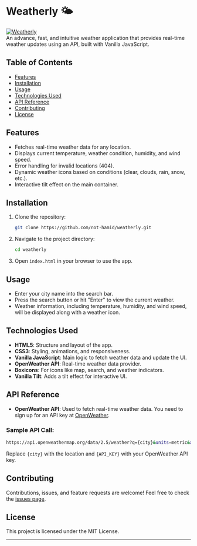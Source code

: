 # Weatherly 🌤

[![Weatherly](https://img.shields.io/badge/version-1.0.0-brightgreen)](https://github.com/not-hamid/weatherly)  
An advance, fast, and intuitive weather application that provides real-time weather updates using an API, built with Vanilla JavaScript.

## Table of Contents
- [Features](#features)
- [Installation](#installation)
- [Usage](#usage)
- [Technologies Used](#technologies-used)
- [API Reference](#api-reference)
- [Contributing](#contributing)
- [License](#license)

## Features
- Fetches real-time weather data for any location.
- Displays current temperature, weather condition, humidity, and wind speed.
- Error handling for invalid locations (404).
- Dynamic weather icons based on conditions (clear, clouds, rain, snow, etc.).
- Interactive tilt effect on the main container.

## Installation
1. Clone the repository:
   ```bash
   git clone https://github.com/not-hamid/weatherly.git
   ```
2. Navigate to the project directory:
   ```bash
   cd weatherly
   ```
3. Open `index.html` in your browser to use the app.

## Usage
- Enter your city name into the search bar.
- Press the search button or hit "Enter" to view the current weather.
- Weather information, including temperature, humidity, and wind speed, will be displayed along with a weather icon.

## Technologies Used
- **HTML5**: Structure and layout of the app.
- **CSS3**: Styling, animations, and responsiveness.
- **Vanilla JavaScript**: Main logic to fetch weather data and update the UI.
- **OpenWeather API**: Real-time weather data provider.
- **Boxicons**: For icons like map, search, and weather indicators.
- **Vanilla Tilt**: Adds a tilt effect for interactive UI.

## API Reference
- **OpenWeather API**: Used to fetch real-time weather data. You need to sign up for an API key at [OpenWeather](https://openweathermap.org/api).

### Sample API Call:
```bash
https://api.openweathermap.org/data/2.5/weather?q={city}&units=metric&appid={API_KEY}
```

Replace `{city}` with the location and `{API_KEY}` with your OpenWeather API key.

## Contributing
Contributions, issues, and feature requests are welcome! Feel free to check the [issues page](https://github.com/not-hamid/weatherly/issues).

## License
This project is licensed under the MIT License.

---
